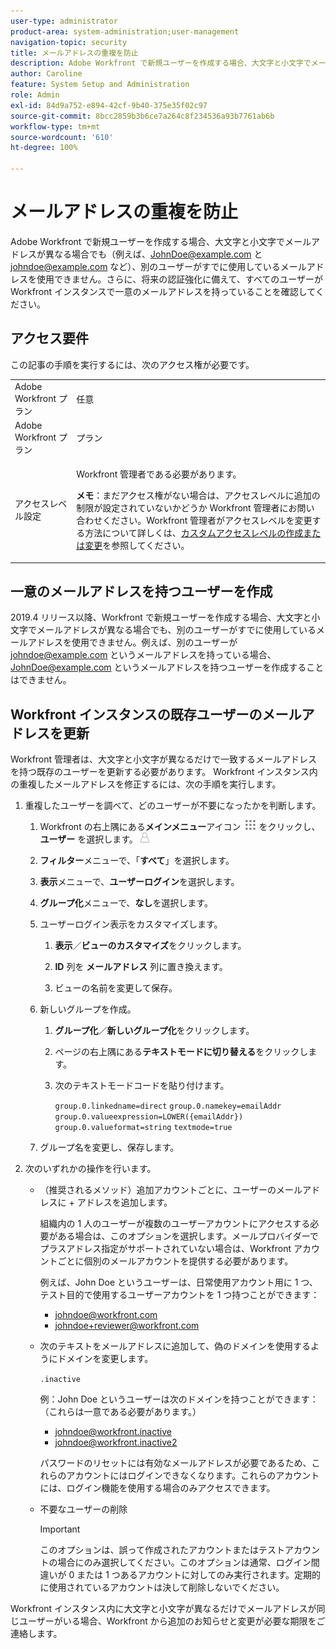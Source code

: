 ```yaml
---
user-type: administrator
product-area: system-administration;user-management
navigation-topic: security
title: メールアドレスの重複を防止
description: Adobe Workfront で新規ユーザーを作成する場合、大文字と小文字でメールアドレスが異なる場合でも（例えば、JohnDoe@example.com と johndoe@example.com など）、別のユーザーがすでに使用しているメールアドレスを使用できません。さらに、将来の認証強化に備えて、すべてのユーザーが Workfront インスタンスで一意のメールアドレスを持っていることを確認してください。
author: Caroline
feature: System Setup and Administration
role: Admin
exl-id: 84d9a752-e894-42cf-9b40-375e35f02c97
source-git-commit: 8bcc2859b3b6ce7a264c8f234536a93b7761ab6b
workflow-type: tm+mt
source-wordcount: '610'
ht-degree: 100%

---
```


# メールアドレスの重複を防止

Adobe Workfront で新規ユーザーを作成する場合、大文字と小文字でメールアドレスが異なる場合でも（例えば、JohnDoe@example.com と johndoe@example.com など）、別のユーザーがすでに使用しているメールアドレスを使用できません。さらに、将来の認証強化に備えて、すべてのユーザーが Workfront インスタンスで一意のメールアドレスを持っていることを確認してください。

## アクセス要件

この記事の手順を実行するには、次のアクセス権が必要です。

<table style="table-layout:auto"> 
 <col> 
 <col> 
 <tbody> 
  <tr> 
   <td role="rowheader">Adobe Workfront プラン</td> 
   <td>任意</td> 
  </tr> 
  <tr> 
   <td role="rowheader">Adobe Workfront プラン</td> 
   <td>プラン</td> 
  </tr> 
  <tr> 
   <td role="rowheader">アクセスレベル設定</td> 
   <td> <p>Workfront 管理者である必要があります。</p> <p><b>メモ</b>：まだアクセス権がない場合は、アクセスレベルに追加の制限が設定されていないかどうか Workfront 管理者にお問い合わせください。Workfront 管理者がアクセスレベルを変更する方法について詳しくは、<a href="../../../administration-and-setup/add-users/configure-and-grant-access/create-modify-access-levels.md" class="MCXref xref">カスタムアクセスレベルの作成または変更</a>を参照してください。</p> </td> 
  </tr> 
 </tbody> 
</table>

## 一意のメールアドレスを持つユーザーを作成

2019.4 リリース以降、Workfront で新規ユーザーを作成する場合、大文字と小文字でメールアドレスが異なる場合でも、別のユーザーがすでに使用しているメールアドレスを使用できません。例えば、別のユーザーが johndoe@example.com というメールアドレスを持っている場合、JohnDoe@example.com というメールアドレスを持つユーザーを作成することはできません。

## Workfront インスタンスの既存ユーザーのメールアドレスを更新

Workfront 管理者は、大文字と小文字が異なるだけで一致するメールアドレスを持つ既存のユーザーを更新する必要があります。
Workfront インスタンス内の重複したメールアドレスを修正するには、次の手順を実行します。

1. 重複したユーザーを調べて、どのユーザーが不要になったかを判断します。

   1. Workfront の右上隅にある&#x200B;**メインメニュー**&#x200B;アイコン ![](assets/main-menu-icon.png) をクリックし、**ユーザー** を選択します。![](assets/users-icon-in-main-menu.png)

   1. **フィルター**&#x200B;メニューで、「**すべて**」を選択します。

   1. **表示**&#x200B;メニューで、**ユーザーログイン**&#x200B;を選択します。

   1. **グループ化**&#x200B;メニューで、**なし**&#x200B;を選択します。

   1. ユーザーログイン表示をカスタマイズします。

      1. **表示**／**ビューのカスタマイズ**&#x200B;をクリックします。

      1. **ID** 列を **メールアドレス** 列に置き換えます。

      1. ビューの名前を変更して保存。

   1. 新しいグループを作成。

      1. **グループ化**／**新しいグループ化**&#x200B;をクリックします。

      1. ページの右上隅にある&#x200B;**テキストモードに切り替える**&#x200B;をクリックします。
      1. 次のテキストモードコードを貼り付けます。

         `group.0.linkedname=direct`
         `group.0.namekey=emailAddr`
         `group.0.valueexpression=LOWER({emailAddr})`
         `group.0.valueformat=string`
         `textmode=true`

   1. グループ名を変更し、保存します。

1. 次のいずれかの操作を行います。

   * （推奨されるメソッド）追加アカウントごとに、ユーザーのメールアドレスに + アドレスを追加します。

     組織内の 1 人のユーザーが複数のユーザーアカウントにアクセスする必要がある場合は、このオプションを選択します。メールプロバイダーでプラスアドレス指定がサポートされていない場合は、Workfront アカウントごとに個別のメールアカウントを提供する必要があります。

     例えば、John Doe というユーザーは、日常使用アカウント用に 1 つ、テスト目的で使用するユーザーアカウントを 1 つ持つことができます：

      * johndoe@workfront.com
      * johndoe+reviewer@workfront.com

   * 次のテキストをメールアドレスに追加して、偽のドメインを使用するようにドメインを変更します。

     `.inactive`

     例：John Doe というユーザーは次のドメインを持つことができます：（これらは一意である必要があります。）

      * johndoe@workfront.inactive
      * johndoe@workfront.inactive2

     パスワードのリセットには有効なメールアドレスが必要であるため、これらのアカウントにはログインできなくなります。これらのアカウントには、ログイン機能を使用する場合のみアクセスできます。

   * 不要なユーザーの削除

     >[!IMPORTANT]
     >
     >このオプションは、誤って作成されたアカウントまたはテストアカウントの場合にのみ選択してください。このオプションは通常、ログイン間違いが 0 または 1 つあるアカウントに対してのみ実行されます。定期的に使用されているアカウントは決して削除しないでください。

Workfront インスタンス内に大文字と小文字が異なるだけでメールアドレスが同じユーザーがいる場合、Workfront から追加のお知らせと変更が必要な期限をご連絡します。
